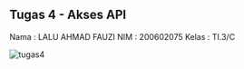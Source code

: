 Tugas 4 - Akses API
-----------------------------------
Nama  : LALU AHMAD FAUZI
NIM   : 200602075
Kelas : TI.3/C

![tugas4](https://user-images.githubusercontent.com/84665663/147381192-58988332-82a1-468b-b3dc-8c093429c633.gif)
